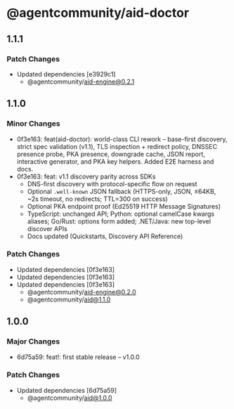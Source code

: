 # @agentcommunity/aid-doctor

## 1.1.1

### Patch Changes

- Updated dependencies [e3929c1]
  - @agentcommunity/aid-engine@0.2.1

## 1.1.0

### Minor Changes

- 0f3e163: feat(aid-doctor): world-class CLI rework – base-first discovery, strict spec validation (v1.1), TLS inspection + redirect policy, DNSSEC presence probe, PKA presence, downgrade cache, JSON report, interactive generator, and PKA key helpers. Added E2E harness and docs.
- 0f3e163: feat: v1.1 discovery parity across SDKs
  - DNS-first discovery with protocol-specific flow on request
  - Optional `.well-known` JSON fallback (HTTPS-only, JSON, ≤64KB, ~2s timeout, no redirects; TTL=300 on success)
  - Optional PKA endpoint proof (Ed25519 HTTP Message Signatures)
  - TypeScript: unchanged API; Python: optional camelCase kwargs aliases; Go/Rust: options form added; .NET/Java: new top-level discover APIs
  - Docs updated (Quickstarts, Discovery API Reference)

### Patch Changes

- Updated dependencies [0f3e163]
- Updated dependencies [0f3e163]
- Updated dependencies [0f3e163]
  - @agentcommunity/aid-engine@0.2.0
  - @agentcommunity/aid@1.1.0

## 1.0.0

### Major Changes

- 6d75a59: feat!: first stable release – v1.0.0

### Patch Changes

- Updated dependencies [6d75a59]
  - @agentcommunity/aid@1.0.0

